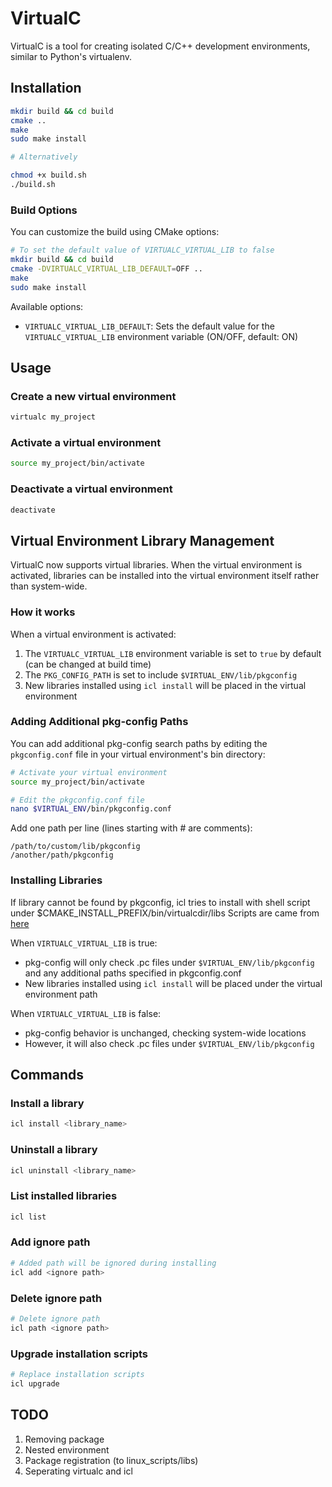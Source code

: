 # VirtualC

VirtualC is a tool for creating isolated C/C++ development environments, similar to Python's virtualenv.

## Installation

```bash
mkdir build && cd build
cmake ..
make
sudo make install

# Alternatively

chmod +x build.sh
./build.sh
```

### Build Options

You can customize the build using CMake options:

```bash
# To set the default value of VIRTUALC_VIRTUAL_LIB to false
mkdir build && cd build
cmake -DVIRTUALC_VIRTUAL_LIB_DEFAULT=OFF ..
make
sudo make install
```

Available options:
- `VIRTUALC_VIRTUAL_LIB_DEFAULT`: Sets the default value for the `VIRTUALC_VIRTUAL_LIB` environment variable (ON/OFF, default: ON)

## Usage

### Create a new virtual environment

```bash
virtualc my_project
```

### Activate a virtual environment

```bash
source my_project/bin/activate
```

### Deactivate a virtual environment

```bash
deactivate
```

## Virtual Environment Library Management

VirtualC now supports virtual libraries. When the virtual environment is activated, libraries can be installed into the virtual environment itself rather than system-wide.

### How it works

When a virtual environment is activated:

1. The `VIRTUALC_VIRTUAL_LIB` environment variable is set to `true` by default (can be changed at build time)
2. The `PKG_CONFIG_PATH` is set to include `$VIRTUAL_ENV/lib/pkgconfig`
3. New libraries installed using `icl install` will be placed in the virtual environment

### Adding Additional pkg-config Paths

You can add additional pkg-config search paths by editing the `pkgconfig.conf` file in your virtual environment's bin directory:

```bash
# Activate your virtual environment
source my_project/bin/activate

# Edit the pkgconfig.conf file
nano $VIRTUAL_ENV/bin/pkgconfig.conf
```

Add one path per line (lines starting with # are comments):

```
/path/to/custom/lib/pkgconfig
/another/path/pkgconfig
```

### Installing Libraries
If library cannot be found by pkgconfig, 
icl tries to install with shell script under $CMAKE_INSTALL_PREFIX/bin/virtualcdir/libs
Scripts are came from [here](https://github.com/powdersnow0604/linux_scripts)

When `VIRTUALC_VIRTUAL_LIB` is true:
- pkg-config will only check .pc files under `$VIRTUAL_ENV/lib/pkgconfig` and any additional paths specified in pkgconfig.conf
- New libraries installed using `icl install` will be placed under the virtual environment path

When `VIRTUALC_VIRTUAL_LIB` is false:
- pkg-config behavior is unchanged, checking system-wide locations
- However, it will also check .pc files under `$VIRTUAL_ENV/lib/pkgconfig`

## Commands

### Install a library

```bash
icl install <library_name>
```

### Uninstall a library

```bash
icl uninstall <library_name>
```

### List installed libraries

```bash
icl list
``` 

### Add ignore path

```bash
# Added path will be ignored during installing
icl add <ignore path>
``` 

### Delete ignore path

```bash
# Delete ignore path
icl path <ignore path>
``` 

### Upgrade installation scripts

```bash
# Replace installation scripts
icl upgrade
``` 

## TODO
1. Removing package
2. Nested environment
3. Package registration (to linux_scripts/libs)
4. Seperating virtualc and icl